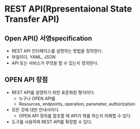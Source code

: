 # REST API(Rpresentaional State Transfer API)

## Open API() 서영specification

- REST API 인터페이스를 설명하는 방법을 정의한다.
- 파일이다. YAML, JSON
- API 또는 서비스가 무엇을 할 수 있는지 정의한다.

## OPEN API 장점

- REST API를 설명하기 위한 표준화된 형식이다.
  - 누구나 OPEN API를
  - Resources, endpoints, operation, parameter, authorization
- 모든 것에 대한 안내서이다.
  - OPEN API 정의를 참조할 때 API가 뭐를 하는지 이해할 수 있다.
- 도구를 사용하여 REST API를 확장할 수 있다.
